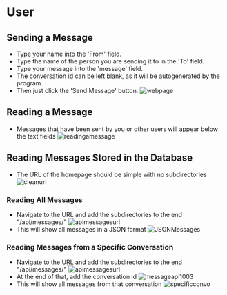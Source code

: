 # User
## Sending a Message
- Type your name into the 'From' field.
- Type the name of the person you are sending it to in the 'To' field.
- Type your message into the 'message' field.
- The conversation id can be left blank, as it will be autogenerated by the program.
- Then just click the 'Send Message' button.
![webpage](https://user-images.githubusercontent.com/54285649/144966761-32c09583-8ead-4138-a4c5-1bdca3d2c506.png)

## Reading a Message
- Messages that have been sent by you or other users will appear below the text fields
![readingamessage](https://user-images.githubusercontent.com/54285649/144967554-38d96116-75b8-499b-a424-ce81ce9b8b6d.png)


## Reading Messages Stored in the Database
- The URL of the homepage should be simple with no subdirectories
![cleanurl](https://user-images.githubusercontent.com/54285649/144968113-9d140c04-8152-4693-a0e6-5f76af8f7651.png)
### Reading All Messages
- Navigate to the URL and add the subdirectories to the end "/api/messages/"
![apimessagesurl](https://user-images.githubusercontent.com/54285649/144968385-13716266-c25b-49ff-a788-601931a40f50.png)
- This will show all messages in a JSON format
![JSONMessages](https://user-images.githubusercontent.com/54285649/144968482-c727e30b-0955-49cf-b049-ca89904239d8.png)

### Reading Messages from a Specific Conversation
- Navigate to the URL and add the subdirectories to the end "/api/messages/"
![apimessagesurl](https://user-images.githubusercontent.com/54285649/144968649-662740f0-4fc4-4f0c-8909-252937266621.png)
- At the end of that, add the conversation id
![messageapi1003](https://user-images.githubusercontent.com/54285649/144968801-6d3f2d7a-0420-4b72-ba62-3964399d5dc8.png)
- This will show all messages from that conversation
![specificconvo](https://user-images.githubusercontent.com/54285649/144968833-acac77e5-242c-40ed-9a03-1ed4f9172729.png)
